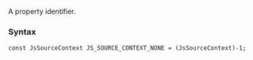 A property identifier.
### Syntax 
```
const JsSourceContext JS_SOURCE_CONTEXT_NONE = (JsSourceContext)-1;
```
